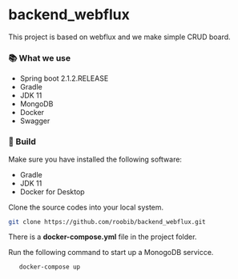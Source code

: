 # backend_webflux
This project is based on webflux and we make simple CRUD board. 

### 📚 What we use

* Spring boot 2.1.2.RELEASE
* Gradle
* JDK 11
* MongoDB
* Docker
* Swagger

### 🎈 Build
Make sure you have installed the following software:
* Gradle
* JDK 11
* Docker for Desktop

Clone the source codes into your local system.
```` bash
git clone https://github.com/roobib/backend_webflux.git
````

There is a **docker-compose.yml** file in the project folder.

Run the following command to start up a MonogoDB servicce.

```` bash
   docker-compose up
````
